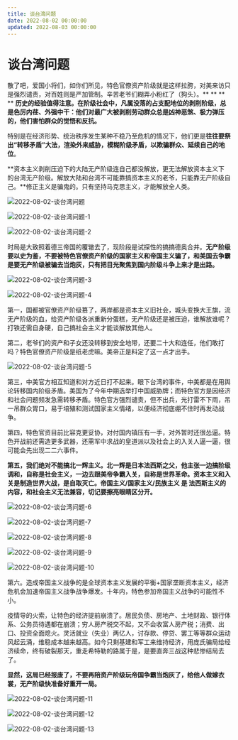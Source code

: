 ```yaml
---
title: 谈台湾问题
date: 2022-08-02 00:00:00
updated: 2022-08-03 00:00:00
---
```



# 谈台湾问题

散了吧，爱国小将们，如你们所见，特色官僚资产阶级就是这样拉胯，对美来访只是强烈谴责，对百姓则是严加管制。辛苦老爷们糊弄小粉红了（狗头）。**
**
**
**
**历史的经验值得注意。在阶级社会中，凡属没落的占支配地位的剥削阶级，总是色厉内荏、外强中干：他们对最广大被剥削劳动群众总是凶神恶煞、极力弹压的，他们害怕群众的觉悟和反抗。**

特别是在经济形势、统治秩序发生某种不稳乃至危机的情况下，他们更是**往往要祭出“转移矛盾”大法，渲染外来威胁，模糊阶级矛盾，以欺骗群众、延续自己的地位**。

**资本主义剥削压迫下的大陆无产阶级连自己都没解放，更无法解放资本主义下的台湾无产阶级。解放大陆和台湾不可能靠搞资本主义的老爷，只能靠无产阶级自己。**修正主义是骗鬼的。只有坚持马克思主义，才能解放全人类。

![2022-08-02-谈台湾问题](assets/2022-08-02-谈台湾问题.jpeg)

![2022-08-02-谈台湾问题-1](assets/2022-08-02-谈台湾问题-1.jpeg)

![2022-08-02-谈台湾问题-2](assets/2022-08-02-谈台湾问题-2.jpeg)

时局是大致照着德三帝国的覆辙去了，现阶段是试探性的搞搞德奥合并。**无产阶级要以史为鉴，不要被特色官僚资产阶级的国家主义和帝国主义骗了，和美国去争霸是要无产阶级被骗去当炮灰，只有把目光聚焦到国内阶级斗争上来才是出路。**

![2022-08-02-谈台湾问题-3](assets/2022-08-02-谈台湾问题-3.jpeg)

![2022-08-02-谈台湾问题-4](assets/2022-08-02-谈台湾问题-4.jpeg)

第一，国都被官僚资产阶级篡了，两岸都是资本主义旧社会，城头变换大王旗，流无产阶级的血，给资产阶级各派重新分蛋糕，无产阶级还是被压迫，谁解放谁呢？打铁还需自身硬，自己搞社会主义才能谈解放其他人。

第二，老爷们的资产和子女还没转移到安全地带，还要二十大和连任，他们敢打吗？特色官僚资产阶级是纸老虎嘛。美帝正是料定了这一点才出手。

![2022-08-02-谈台湾问题-5](assets/2022-08-02-谈台湾问题-5.jpeg)

第三，中美官方相互知道和对方近日打不起来。眼下台湾的事件，中美都是在用舆论转移国内阶级矛盾。美国为了今年中期选举打中国威胁牌；而特色官方是因经济和社会问题频发急需转移矛盾。特色官方强烈谴责，但不出兵，光打雷不下雨，吊一吊群众胃口，易于培殖和测试国家主义情绪，以便经济彻底绷不住时再发动战争。

第四，特色官资目前比容克更妥协，对付国内镇压有一手，对外暂时还很怂逼。特色开战前还需造更多武器，还需军中求战的皇道派以及社会上的入关人逼一逼，很可能会先出现二二六事件。

**第五，我们绝对不能搞北一辉主义。北一辉是日本法西斯之父，他主张一边搞阶级调和，自称是社会主义，一边去跟美帝争霸入关，自称是世界革命。资本主义和入关是制造世界大战，是自取灭亡。帝国主义/国家主义/民族主义 是 法西斯主义的内容，和社会主义无法兼容，切记要擦亮眼睛区分开。**

![2022-08-02-谈台湾问题-6](assets/2022-08-02-谈台湾问题-6.jpeg)

![2022-08-02-谈台湾问题-7](assets/2022-08-02-谈台湾问题-7.jpeg)

![2022-08-02-谈台湾问题-8](assets/2022-08-02-谈台湾问题-8.jpeg)

![2022-08-02-谈台湾问题-9](assets/2022-08-02-谈台湾问题-9.jpeg)

![2022-08-02-谈台湾问题-10](assets/2022-08-02-谈台湾问题-10.jpeg)

第六。造成帝国主义战争的是全球资本主义发展的平衡+国家垄断资本主义，经济危机会加速帝国主义战争战争爆发。十年内，特色参加帝国主义战争的可能性不小。

疫情导的火索，让特色的经济提前崩溃了。居民负债、房地产、土地财政、银行体系、公务员待遇都在崩溃；穷人房产税交不起，又不会收富人房产税；消费、出口、投资全面熄火。灵活就业（失业）两亿人，讨存款、停贷、罢工等等群众运动风起云涌，维稳成本越来越高。如今只剩基建和军工来维持经济，用庞氏骗局给经济续命，终有破裂那天，重走希特勒的路属于是，是要直奔三战这种悲惨结局去了。

**显然，这局已经报废了，不要再陪资产阶级玩帝国争霸当炮灰了，给他人做嫁衣裳，无产阶级快准备好重开一局。**

![2022-08-02-谈台湾问题-11](assets/2022-08-02-谈台湾问题-11.jpeg)

![2022-08-02-谈台湾问题-12](assets/2022-08-02-谈台湾问题-12.jpeg)

![2022-08-02-谈台湾问题-13](assets/2022-08-02-谈台湾问题-13.jpeg)

